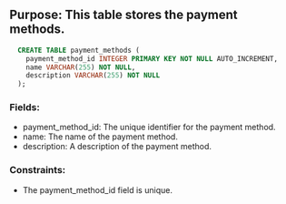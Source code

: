## Purpose: This table stores the payment methods.

```SQL
  CREATE TABLE payment_methods (
    payment_method_id INTEGER PRIMARY KEY NOT NULL AUTO_INCREMENT,
    name VARCHAR(255) NOT NULL,
    description VARCHAR(255) NOT NULL
  );
```

### Fields:

* payment_method_id: The unique identifier for the payment method.
* name: The name of the payment method.
* description: A description of the payment method.

### Constraints:

* The payment_method_id field is unique.
